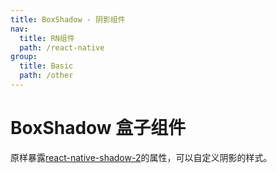 ```yaml
---
title: BoxShadow - 阴影组件
nav:
  title: RN组件
  path: /react-native
group:
  title: Basic
  path: /other
---
```


# BoxShadow 盒子组件

原样暴露[react-native-shadow-2](https://github.com/SrBrahma/react-native-shadow-2)的属性，可以自定义阴影的样式。
